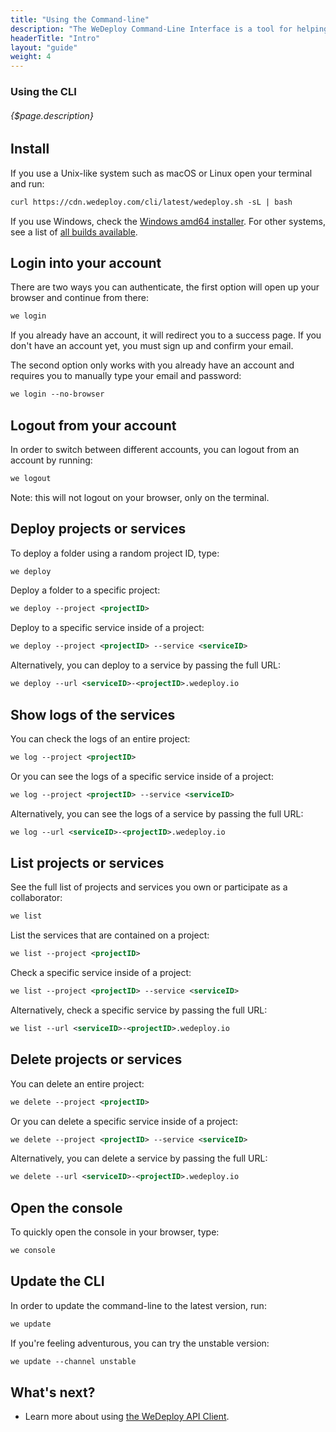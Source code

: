```yaml
---
title: "Using the Command-line"
description: "The WeDeploy Command-Line Interface is a tool for helping you to use the WeDeploy platform by providing support to things like deploying and managing applications."
headerTitle: "Intro"
layout: "guide"
weight: 4
---
```


### Using the CLI

###### {$page.description}

<article id="1">

## Install

If you use a Unix-like system such as macOS or Linux open your terminal and run:

```xml
curl https://cdn.wedeploy.com/cli/latest/wedeploy.sh -sL | bash
```

If you use Windows, check the [Windows amd64 installer](https://bin.equinox.io/c/8WGbGy94JXa/cli-stable-windows-amd64.msi). For other systems, see a list of [all builds available](https://dl.equinox.io/wedeploy/cli/stable).

</article>

<article id="2">

## Login into your account

There are two ways you can authenticate, the first option will open up your browser and continue from there:

```xml
we login
```

If you already have an account, it will redirect you to a success page. If you don't have an account yet, you must sign up and confirm your email.

The second option only works with you already have an account and requires you to manually type your email and password:

```xml
we login --no-browser
```

</article>

<article id="3">

## Logout from your account

In order to switch between different accounts, you can logout from an account by running:

```xml
we logout
```

Note: this will not logout on your browser, only on the terminal.

</article>

<article id="4">

## Deploy projects or services

To deploy a folder using a random project ID, type:

```xml
we deploy
```

Deploy a folder to a specific project:

```xml
we deploy --project <projectID>
```

Deploy to a specific service inside of a project:

```xml
we deploy --project <projectID> --service <serviceID>
```

Alternatively, you can deploy to a service by passing the full URL:

```xml
we deploy --url <serviceID>-<projectID>.wedeploy.io
```

</article>

<article id="5">

## Show logs of the services

You can check the logs of an entire project:

```xml
we log --project <projectID>
```

Or you can see the logs of a specific service inside of a project:

```xml
we log --project <projectID> --service <serviceID>
```

Alternatively, you can see the logs of a service by passing the full URL:

```xml
we log --url <serviceID>-<projectID>.wedeploy.io
```

</article>

<article id="6">

## List projects or services

See the full list of projects and services you own or participate as a collaborator:

```xml
we list
```

List the services that are contained on a project:

```xml
we list --project <projectID>
```

Check a specific service inside of a project:

```xml
we list --project <projectID> --service <serviceID>
```

Alternatively, check a specific service by passing the full URL:

```xml
we list --url <serviceID>-<projectID>.wedeploy.io
```

</article>

<article id="7">

## Delete projects or services

You can delete an entire project:

```xml
we delete --project <projectID>
```

Or you can delete a specific service inside of a project:

```xml
we delete --project <projectID> --service <serviceID>
```

Alternatively, you can delete a service by passing the full URL:

```xml
we delete --url <serviceID>-<projectID>.wedeploy.io
```

</article>

<article id="8">

## Open the console

To quickly open the console in your browser, type:

```xml
we console
```

</article>

<article id="10">

## Update the CLI

In order to update the command-line to the latest version, run:

```xml
we update
```

If you're feeling adventurous, you can try the unstable version:

```xml
we update --channel unstable
```

</article>

## What's next?

* Learn more about using [the WeDeploy API Client](/docs/intro/api-clients.html).
